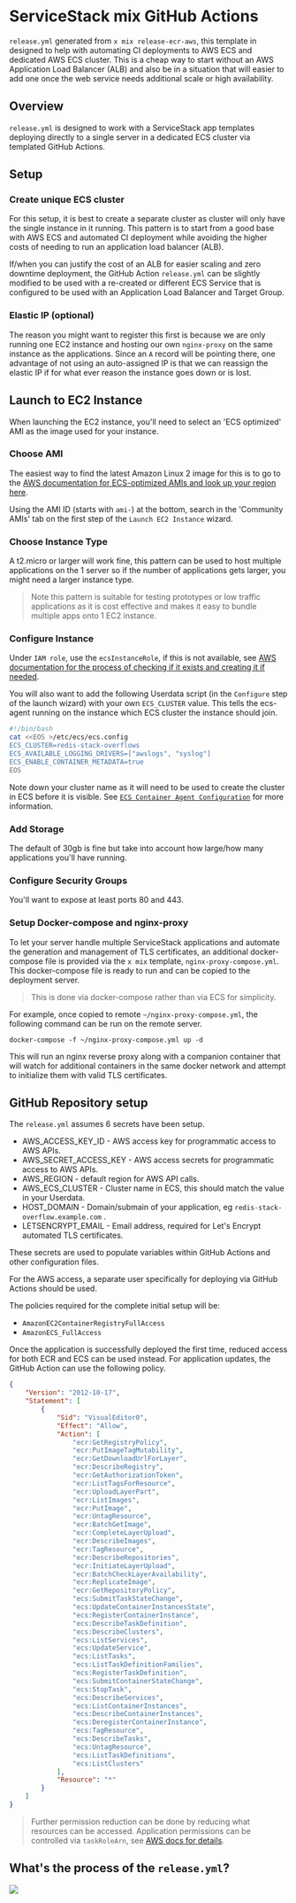 # ServiceStack mix GitHub Actions
`release.yml` generated from `x mix release-ecr-aws`, this template in designed to help with automating CI deployments to AWS ECS and dedicated AWS ECS cluster.
This is a cheap way to start without an AWS Application Load Balancer (ALB) and also be in a situation that will easier to add one once the web service needs additional scale or high availability.

## Overview
`release.yml` is designed to work with a ServiceStack app templates deploying directly to a single server in a dedicated ECS cluster via templated GitHub Actions.

## Setup
### Create unique ECS cluster
For this setup, it is best to create a separate cluster as cluster will only have the single instance in it running.
This pattern is to start from a good base with AWS ECS and automated CI deployment while avoiding the higher costs of needing to run an application load balancer (ALB).

If/when you can justify the cost of an ALB for easier scaling and zero downtime deployment, the GitHub Action `release.yml` can be slightly modified to be used with a re-created or different ECS Service that is configured to be used with an Application Load Balancer and Target Group.

### Elastic IP (optional)
The reason you might want to register this first is because we are only running one EC2 instance and hosting our own `nginx-proxy` on the same instance as the applications.
Since an `A` record will be pointing there, one advantage of not using an auto-assigned IP is that we can reassign the elastic IP if for what ever reason the instance goes down or is lost.

## Launch to EC2 Instance
When launching the EC2 instance, you'll need to select an 'ECS optimized' AMI as the image used for your instance.
### Choose AMI
The easiest way to find the latest Amazon Linux 2 image for this is to go to the [AWS documentation for ECS-optimized AMIs and look up your region here](https://docs.aws.amazon.com/AmazonECS/latest/developerguide/ecs-optimized_AMI.html#ecs-optimized-ami-linux).

Using the AMI ID (starts with `ami-`) at the bottom, search in the 'Community AMIs' tab on the first step of the `Launch EC2 Instance` wizard.

### Choose Instance Type
A t2.micro or larger will work fine, this pattern can be used to host multiple applications on the 1 server so if the number of applications gets larger, you might need a larger instance type.
> Note this pattern is suitable for testing prototypes or low traffic applications as it is cost effective and makes it easy to bundle multiple apps onto 1 EC2 instance.

### Configure Instance
Under `IAM role`, use the `ecsInstanceRole`, if this is not available, see [AWS documentation for the process of checking if it exists and creating it if needed](https://docs.aws.amazon.com/AmazonECS/latest/developerguide/instance_IAM_role.html).

You will also want to add the following Userdata script (in the `Configure` step of the launch wizard) with your own `ECS_CLUSTER` value. This tells the ecs-agent running on the instance which ECS cluster the instance should join.

```bash
#!/bin/bash
cat <<EOS >/etc/ecs/ecs.config
ECS_CLUSTER=redis-stack-overflows
ECS_AVAILABLE_LOGGING_DRIVERS=["awslogs", "syslog"]
ECS_ENABLE_CONTAINER_METADATA=true
EOS
```

Note down your cluster name as it will need to be used to create the cluster in ECS before it is visible.
See [`ECS Container Agent Configuration`](https://docs.aws.amazon.com/AmazonECS/latest/developerguide/ecs-agent-config.html) for more information.

### Add Storage
The default of 30gb is fine but take into account how large/how many applications you'll have running.

### Configure Security Groups
You'll want to expose at least ports 80 and 443.

### Setup Docker-compose and nginx-proxy
To let your server handle multiple ServiceStack applications and automate the generation and management of TLS certificates, an additional docker-compose file is provided via the `x mix` template, `nginx-proxy-compose.yml`. This docker-compose file is ready to run and can be copied to the deployment server.
> This is done via docker-compose rather than via ECS for simplicity. 

For example, once copied to remote `~/nginx-proxy-compose.yml`, the following command can be run on the remote server.

```
docker-compose -f ~/nginx-proxy-compose.yml up -d
```

This will run an nginx reverse proxy along with a companion container that will watch for additional containers in the same docker network and attempt to initialize them with valid TLS certificates.

## GitHub Repository setup
The `release.yml` assumes 6 secrets have been setup.

- AWS_ACCESS_KEY_ID - AWS access key for programmatic access to AWS APIs.
- AWS_SECRET_ACCESS_KEY - AWS access secrets for programmatic access to AWS APIs.
- AWS_REGION - default region for AWS API calls.
- AWS_ECS_CLUSTER - Cluster name in ECS, this should match the value in your Userdata.
- HOST_DOMAIN - Domain/submain of your application, eg `redis-stack-overflow.example.com` .
- LETSENCRYPT_EMAIL - Email address, required for Let's Encrypt automated TLS certificates.

These secrets are used to populate variables within GitHub Actions and other configuration files.

For the AWS access, a separate user specifically for deploying via GitHub Actions should be used.

The policies required for the complete initial setup will be: 
- `AmazonEC2ContainerRegistryFullAccess`
- `AmazonECS_FullAccess`

Once the application is successfully deployed the first time, reduced access for both ECR and ECS can be used instead. For application updates, the GitHub Action can use the following policy.

```json
{
    "Version": "2012-10-17",
    "Statement": [
        {
            "Sid": "VisualEditor0",
            "Effect": "Allow",
            "Action": [
                "ecr:GetRegistryPolicy",
                "ecr:PutImageTagMutability",
                "ecr:GetDownloadUrlForLayer",
                "ecr:DescribeRegistry",
                "ecr:GetAuthorizationToken",
                "ecr:ListTagsForResource",
                "ecr:UploadLayerPart",
                "ecr:ListImages",
                "ecr:PutImage",
                "ecr:UntagResource",
                "ecr:BatchGetImage",
                "ecr:CompleteLayerUpload",
                "ecr:DescribeImages",
                "ecr:TagResource",
                "ecr:DescribeRepositories",
                "ecr:InitiateLayerUpload",
                "ecr:BatchCheckLayerAvailability",
                "ecr:ReplicateImage",
                "ecr:GetRepositoryPolicy",
                "ecs:SubmitTaskStateChange",
                "ecs:UpdateContainerInstancesState",
                "ecs:RegisterContainerInstance",
                "ecs:DescribeTaskDefinition",
                "ecs:DescribeClusters",
                "ecs:ListServices",
                "ecs:UpdateService",
                "ecs:ListTasks",
                "ecs:ListTaskDefinitionFamilies",
                "ecs:RegisterTaskDefinition",
                "ecs:SubmitContainerStateChange",
                "ecs:StopTask",
                "ecs:DescribeServices",
                "ecs:ListContainerInstances",
                "ecs:DescribeContainerInstances",
                "ecs:DeregisterContainerInstance",
                "ecs:TagResource",
                "ecs:DescribeTasks",
                "ecs:UntagResource",
                "ecs:ListTaskDefinitions",
                "ecs:ListClusters"
            ],
            "Resource": "*"
        }
    ]
}
```
> Further permission reduction can be done by reducing what resources can be accessed.
> Application permissions can be controlled via `taskRoleArn`, see [AWS docs for details](https://docs.aws.amazon.com/AmazonECS/latest/developerguide/task-iam-roles.html).

## What's the process of the `release.yml`?

![](https://raw.githubusercontent.com/ServiceStack/docs/master/docs/images/mix/release-ecr-aws-diagram.png)
